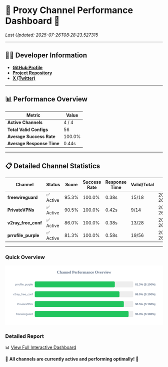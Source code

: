 # 🌟 Proxy Channel Performance Dashboard 🌟

_Last Updated: 2025-07-26T08:28:23.527315_

---

## 👩‍💻 Developer Information

- **[GitHub Profile](https://github.com/4n0nymou3)**  
- **[Project Repository](https://github.com/4n0nymou3/multi-proxy-config-fetcher)**  
- **[X (Twitter)](https://x.com/4n0nymou3)**  

---

## 📊 Performance Overview

| Metric                | Value       |
|-----------------------|-------------|
| **Active Channels**   | 4 / 4       |
| **Total Valid Configs** | 56          |
| **Average Success Rate** | 100.0%      |
| **Average Response Time** | 0.44s       |

---

## 📋 Detailed Channel Statistics

| Channel          | Status     | Score  | Success Rate | Response Time | Valid/Total | Last Success               |
|------------------|------------|--------|--------------|---------------|-------------|----------------------------|
| **freewireguard**  | ✅ Active  | 95.3%  | 100.0% | 0.38s         | 15/18       | 2025-07-26T08:28:23.525669 |
| **PrivateVPNs**  | ✅ Active  | 90.5%  | 100.0% | 0.42s         | 9/14       | 2025-07-26T08:28:23.122735 |
| **v2ray_free_conf**  | ✅ Active  | 86.0%  | 100.0% | 0.38s         | 13/28       | 2025-07-26T08:28:22.660671 |
| **prrofile_purple**  | ✅ Active  | 81.3%  | 100.0% | 0.58s         | 19/56       | 2025-07-26T08:28:22.236058 |

---

### Quick Overview
<div align="center">
  <a href="https://raw.githubusercontent.com/nullluser/NullRepo/refs/heads/main/assets/channel_stats_chart.svg">
    <img src="https://raw.githubusercontent.com/nullluser/NullRepo/refs/heads/main/assets/channel_stats_chart.svg" alt="Source Performance Statistics" width="800">
  </a>
</div>

### Detailed Report
📊 [View Full Interactive Dashboard](https://htmlpreview.github.io/?https://github.com/nullluser/NullRepo/blob/main/assets/performance_report.html)

🎉 **All channels are currently active and performing optimally!** 🎉
